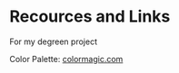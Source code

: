 # Recources and Links
For my degreen project

Color Palette: [colormagic.com](https://colormagic.app/palette/examples/67efcda35a4c0a255965a5f7)